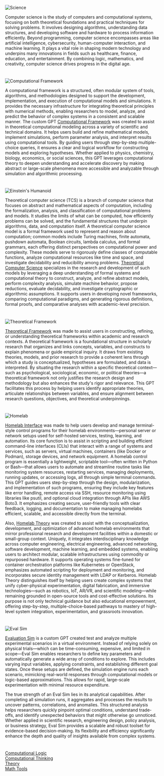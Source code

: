 ![Science](https://github.com/user-attachments/assets/7799c0cf-0830-43b4-ad77-2f213e9c8463)

Computer science is the study of computers and computational systems, focusing on both theoretical foundations and practical techniques for solving problems. It involves designing algorithms, understanding data structures, and developing software and hardware to process information efficiently. Beyond programming, computer science encompasses areas like artificial intelligence, cybersecurity, human-computer interaction, and machine learning. It plays a vital role in shaping modern technology and underpins many innovations in fields such as healthcare, finance, education, and entertainment. By combining logic, mathematics, and creativity, computer science drives progress in the digital age.

#

![Computational Framework](https://github.com/user-attachments/assets/3a48bf62-95e6-4e15-8d81-49387df80be1)

A computational framework is a structured, often modular system of tools, algorithms, and methodologies designed to support the development, implementation, and execution of computational models and simulations. It provides the necessary infrastructure for integrating theoretical principles with numerical methods, enabling researchers to model, analyze, and predict the behavior of complex systems in a consistent and scalable manner. The custom GPT [Computational Framework](https://chatgpt.com/g/g-67b4d3c629c08191becbe614b7ee88df-computational-framework) was created to assist in theoretical computational modeling across a variety of scientific and technical domains. It helps users build and refine mathematical models, implement simulations, perform parameter analysis, and interpret results using computational tools. By guiding users through step-by-step multiple-choice queries, it ensures a clear and logical workflow for constructing models and exploring hypotheses. Whether applied to physics, chemistry, biology, economics, or social sciences, this GPT leverages computational theory to deepen understanding and accelerate discovery by making abstract or large-scale phenomena more accessible and analyzable through simulation and algorithmic processing.

#

![Einstein's Humanoid](https://github.com/user-attachments/assets/3e7e548e-da6f-4608-b644-0fc00e1d84d9)

Theoretical computer science (TCS) is a branch of computer science that focuses on abstract and mathematical aspects of computation, including the formalization, analysis, and classification of computational problems and models. It studies the limits of what can be computed, how efficiently problems can be solved, and the fundamental structures that underpin algorithms, data, and computation itself. A theoretical computer science model is a formal framework used to represent and reason about computation; common models include Turing machines, finite automata, pushdown automata, Boolean circuits, lambda calculus, and formal grammars, each offering distinct perspectives on computational power and complexity. These models serve to rigorously define classes of computable functions, analyze computational resources like time and space, and investigate decidability and reducibility among problems. [Theoretical Computer Science](https://chatgpt.com/g/g-6835d19e83488191be7b15a06f8f5e1c-theoretical-computer-science)  specializes in the research and development of such models by leveraging a deep understanding of formal systems and computational theory to construct, analyze, and refine abstract models, perform complexity analysis, simulate machine behavior, propose reductions, evaluate decidability, and investigate cryptographic or algorithmic assumptions. It supports users in developing novel frameworks, comparing computational paradigms, and generating rigorous definitions, formal proofs, and comparative analyses with academic-level precision.

#

![Theoretical Framework](https://github.com/user-attachments/assets/702d2f50-6a71-4b83-af68-370407bb551e)

[Theoretical Framework](https://chatgpt.com/g/g-67b590732a98819192ae5cd5f60bac85-theoretical-framework) was made to assist users in constructing, refining, or understanding theoretical frameworks within academic and research contexts. A theoretical framework is a foundational structure in scholarly research that organizes and links concepts, variables, and constructs to explain phenomena or guide empirical inquiry. It draws from existing theories, models, and prior research to provide a coherent lens through which a study is conceptualized, hypotheses are formulated, and data is interpreted. By situating the research within a specific theoretical context—such as psychological, sociological, economic, or political theories—a theoretical framework not only justifies the research design and methodology but also enhances the study's rigor and relevance. This GPT facilitates this process by helping users identify appropriate theories, articulate relationships between variables, and ensure alignment between research questions, objectives, and theoretical underpinnings.

#

![Homelab](https://github.com/user-attachments/assets/34d98c3c-53a2-4763-89f2-163eb9a91b7b)

[Homelab Interface](https://chatgpt.com/g/g-682c30980c7481918170b5a18a3ef72a-homelab-interface) was made to help users develop and manage terminal-style control programs for their homelab environments—personal server or network setups used for self-hosted services, testing, learning, and automation. Its core function is to assist in scripting and building efficient command-line interfaces (CLIs) that interact with a range of systems and services, such as servers, virtual machines, containers (like Docker or Podman), storage devices, and network equipment. A homelab control program is essentially a lightweight, scriptable tool—often written in Python or Bash—that allows users to automate and streamline routine tasks like monitoring system resources, restarting services, managing deployments, running updates, or accessing logs, all through simple terminal commands. This GPT guides users step-by-step through the design, modularization, and implementation of such programs, ensuring they include key features like error handling, remote access via SSH, resource monitoring using libraries like psutil, and optional cloud integration through APIs like AWS Boto3. It emphasizes creating secure, user-friendly tools with clear feedback, logging, and documentation to make managing homelabs efficient, scalable, and accessible directly from the terminal.

Also, [Homelab Theory](https://chatgpt.com/g/g-682c30980c7481918170b5a18a3ef72a-homelab-interface) was created to assist with the conceptualization, development, and optimization of advanced homelab environments that mirror professional research and development facilities within a domestic or small-group context. Uniquely, it integrates interdisciplinary knowledge across computer engineering, electrical engineering, advanced networking, software development, machine learning, and embedded systems, enabling users to architect modular, scalable infrastructures using commodity or repurposed hardware. It supports operating systems fine-tuned for container orchestration platforms like Kubernetes or OpenStack, emphasizes automated scripting for deployment and monitoring, and incorporates secure identity management with LDAP or Kerberos. Homelab Theory distinguishes itself by helping users create complex systems that unify cyber-physical experimentation, digital fabrication, and immersive technologies—such as robotics, IoT, AR/VR, and scientific modeling—while remaining grounded in open-source tools and cost-effective solutions. Its purpose is not only technical guidance but also educational empowerment, offering step-by-step, multiple-choice-based pathways to mastery of high-level system integration, experimentation, and grassroots innovation.

#

![Eval Sim](https://github.com/user-attachments/assets/4109b622-5c93-4bc0-8290-d252fd21f650)

[Evaluation Sim](https://chatgpt.com/g/g-685f8f4e0e5c8191aef313a300e71c49-evaluation-sim) is a custom GPT created test and analyze multiple experimental scenarios in a virtual environment. Instead of relying solely on physical trials—which can be time-consuming, expensive, and limited in scope—Eval Sim enables researchers to define key parameters and automatically generate a wide array of conditions to explore. This includes varying input variables, applying constraints, and establishing different goal states. Once these setups are defined, the simulation engine runs each scenario, mimicking real-world responses through computational models or logic-based approximations. This allows for rapid, large-scale experimentation with minimal resource expenditure.

The true strength of an Eval Sim lies in its analytical capabilities. After completing all simulation runs, it aggregates and processes the results to uncover patterns, correlations, and anomalies. This structured analysis helps researchers quickly pinpoint optimal conditions, understand trade-offs, and identify unexpected behaviors that might otherwise go unnoticed. Whether applied in scientific research, engineering design, policy analysis, or business strategy, Eval Sim provides a scalable and robust toolset for evidence-based decision-making. Its flexibility and efficiency significantly enhance the depth and quality of insights available from complex systems.

#

[Computational Logic](https://chatgpt.com/g/g-JTuo4xfRG-computational-logic)
<br>
[Computational Thinking](https://chatgpt.com/g/g-aYGM8Fap6-computational-thinking)
<br>
[Theory](https://github.com/sourceduty/Theory)
<br>
[Math Tools](https://github.com/sourceduty/Math_Tools)
